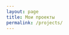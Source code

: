 ```yaml
---
layout: page
title: Мои проекты
permalink: /projects/
---
```


<div>
    <div class="github-widget" data-repo="mgrachev/mina-hanami"></div>
    <div class="github-widget" data-repo="mgrachev/capistrano-hanami"></div>
    <div class="github-widget" data-repo="mgrachev/gastly"></div>
    <div class="github-widget" data-repo="mgrachev/brevity"></div>
    <div class="github-widget" data-repo="mgrachev/action-rubocop"></div>
</div>
